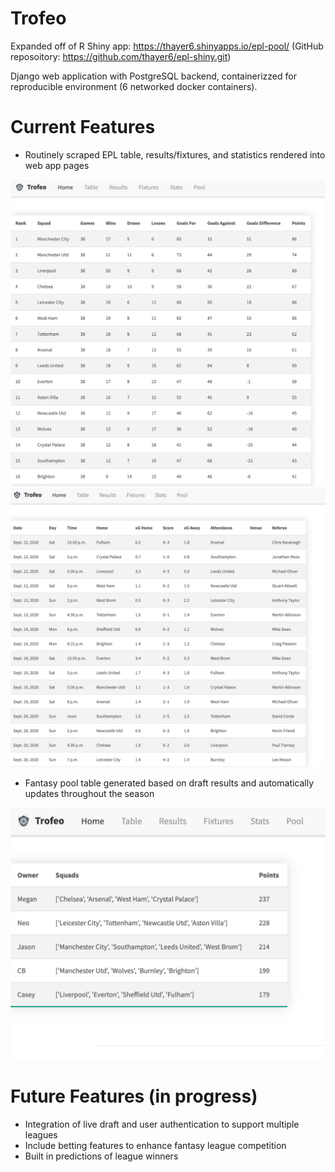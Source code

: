 Trofeo
======

Expanded off of R Shiny app: https://thayer6.shinyapps.io/epl-pool/ (GitHub reposoitory: https://github.com/thayer6/epl-shiny.git)

Django web application with PostgreSQL backend, containerizzed for reproducible environment (6 networked docker containers). 

Current Features
================
* Routinely scraped EPL table, results/fixtures, and statistics rendered into web app pages

![alt text](https://github.com/thayer6/footy/blob/master/table-screenshot.png?raw=rue)
![alt text](https://github.com/thayer6/footy/blob/master/results-screenshot.png?raw=rue)


* Fantasy pool table generated based on draft results and automatically updates throughout the season

![alt text](https://github.com/thayer6/footy/blob/master/standings-screenshot.png?raw=rue)

Future Features (in progress)
=============================
* Integration of live draft and user authentication to support multiple leagues
* Include betting features to enhance fantasy league competition
* Built in predictions of league winners
